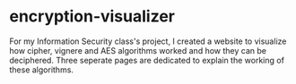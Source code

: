 # encryption-visualizer
For my Information Security class's project, I created a website to visualize how cipher, vignere and AES algorithms worked and how they can be deciphered.
Three seperate pages are dedicated to explain the working of these algorithms.
